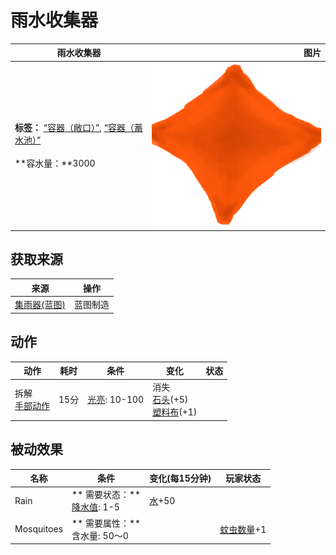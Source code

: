 # 雨水收集器  
>   
  
  雨水收集器  |   图片   
 ----  |  ----:   
 **标签：**	[“容器（敞口）”](tag_ContainerOpen.md), [“容器（蓄水池）”](tag_ContainerReservoir.md)<br><br>**容水量：**3000  |  ![](Sprite/RainCatcherEmpty.png)   
  
## 获取来源  
来源  |  操作  
----  |  ----  
[集雨器(蓝图)](Bp_Raincatcher.md)  |  蓝图制造  
## 动作  
动作  |  耗时  |  条件  |  变化  |  状态  
----  |  ----  |  ----  |  ----  |  ----  
拆解<br>[手部动作](HandAction.md)  |  15分  |  [光亮](Light.md): 10-100  |  消失<br>[石头](Stone.md)(+5)<br>[塑料布](PlasticSheet.md)(+1)<br>  |    
## 被动效果  
名称  |  条件  |  变化(每15分钟)  |  玩家状态  
----  |  ----  |  ----  |  ----  
Rain  |  ** 需要状态：**<br>[降水值](RainValue.md): 1-5  |  [水](LQ_Water.md)+50  |    
Mosquitoes  |  ** 需要属性：**<br>含水量: 50～0  |    |  [蚊虫数量](BugPopulation.md)+1  
